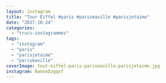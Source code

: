 ```yaml
---
layout: instagram
title: "Tour Eiffel #paris #parismaville #parisjetaime"
date: "2017-10-24"
categories: 
  - "trucs-instagrammes"
tags: 
  - "instagram"
  - "paris"
  - "parisjetaime"
  - "parismaville"
coverImage: tout-eiffel-paris-parismaville-parisjetaime.jpg
instagram: BaooxDzgqxf
---
```

